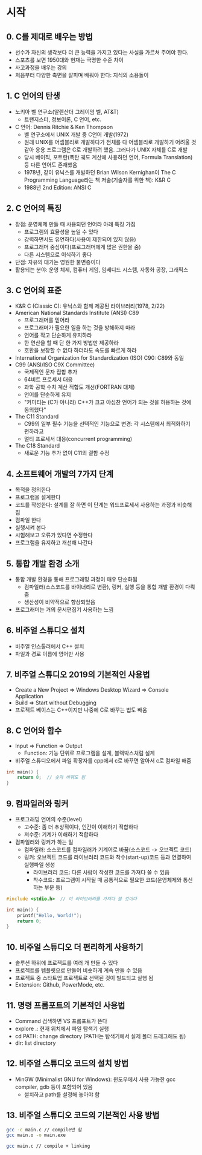 # 시작
## 0. C를 제대로 배우는 방법
- 선수가 자신의 생각보다 더 큰 능력을 가지고 있다는 사실을 가르쳐 주어야 한다.
- 스포츠를 보면 1950대와 현재는 극명한 수준 차이
- 사고과정을 배우는 강의
- 처음부터 다양한 측면을 살피며 배워야 한다: 지식의 소용돌이

## 1. C 언어의 탄생
- 노키아 벨 연구소(알렌산더 그레이엄 벨, AT&T)
  - 트랜지스터, 정보이론, C 언어, etc.
- C 언어: Dennis Ritchie & Ken Thompson
  - 벨 연구소에서 UNIX 개발 중 C언어 개발(1972)
  - 원래 UNIX를 어셈블리로 개발하다가 전체를 다 어셈블리로 개발하기 어려울 것 같아 응용 프로그램은 C로 개발하려 했음. 그러다가 UNIX 자체를 C로 개발
  - 당시 베이직, 포트란(폭탄 궤도 계산에 사용하던 언어, Formula Translation) 등 다른 언어도 존재했음
  - 1978년, 같이 유닉스를 개발하던 Brian Wilson Kernighan이 The C Programming Language라는 책 저술(기술자를 위한 책): K&R C
  - 1988년 2nd Edition: ANSI C

## 2. C 언어의 특징
- 장점: 운영체제 만들 때 사용되던 언어라 아래 특징 가짐
  - 프로그램의 효율성을 높일 수 있다
  - 강력하면서도 유연하다(사용이 제한되어 있지 않음)
  - 프로그래머 중심이다(프로그래머에게 많은 권한을 줌)
  - 다른 시스템으로 이식하기 좋다
- 단점: 자유의 대가는 영원한 불면증이다
- 활용되는 분야: 운영 체제, 컴퓨터 게임, 임베디드 시스템, 자동화 공장, 그래픽스

## 3. C 언어의 표준
- K&R C (Classic C): 유닉스와 함께 제공된 라이브러리(1978, 2/22)
- American National Standards Institute (ANSI) C89
  - 프로그래머를 믿어라
  - 프로그래머가 필요한 일을 하는 것을 방해하지 마라
  - 언어를 작고 단순하게 유지하라
  - 한 연산을 할 때 단 한 가지 방법만 제공하라
  - 호환을 보장할 수 없다 하더라도 속도를 빠르게 하라
- International Organization for Standardization (ISO) C90: C89와 동일
- C99 (ANSI/ISO C9X Committee)
  - 국제적인 문자 집합 추가
  - 64비트 프로세서 대응
  - 과학 공학 수치 계산 적합도 개선(FORTRAN 대체)
  - 언어를 단순하게 유지
  - "커미티는 (C가 아니라) C++가 크고 야심찬 언어가 되는 것을 허용하는 것에 동의했다"
- The C11 Standard
  - C99의 일부 필수 기능을 선택적인 기능으로 변경: 각 시스템에서 최적화하기 편하라고
  - 멀티 프로세서 대응(concurrent programming)
- The C18 Standard
  - 새로운 기능 추가 없이 C11의 결함 수정

## 4. 소프트웨어 개발의 7가지 단계
- 목적을 정의한다
- 프로그램을 설계한다
- 코드를 작성한다: 설계를 잘 하면 이 단계는 워드프로세서 사용하는 과정과 비슷해짐
- 컴파일 한다
- 실행시켜 본다
- 시험해보고 오류가 있다면 수정한다
- 프로그램을 유지하고 개선해 나간다

## 5. 통합 개발 환경 소개
- 통합 개발 환경을 통해 프로그래밍 과정이 매우 단순화됨
  - 컴파일러(소스코드를 바이너리로 변환), 링커, 실행 등을 통합 개발 환경이 다뤄줌
  - 생산성이 비약적으로 향상되었음
- 프로그래머는 거의 문서편집기 사용하는 느낌

## 6. 비주얼 스튜디오 설치
- 비주얼 인스톨러에서 C++ 설치
- 파일과 경로 이름에 영어만 사용

## 7. 비주얼 스튜디오 2019의 기본적인 사용법
- Create a New Project => Windows Desktop Wizard => Console Application
- Build => Start without Debugging
- 프로젝트 베이스는 C++이지만 나중에 C로 바꾸는 법도 배움

## 8. C 언어와 함수
- Input => Function => Output
  - Function: 기능 단위로 프로그램을 설계, 블랙박스처럼 설계
- 비주얼 스튜디오에서 파일 확장자를 cpp에서 c로 바꾸면 알아서 c로 컴파일 해줌

```cpp
int main() {
    return 0;  // 숫자 바꿔도 됨
}
```

## 9. 컴파일러와 링커
- 프로그래밍 언어의 수준(level)
  - 고수준: 좀 더 추상적이다, 인간이 이해하기 적합하다
  - 저수준: 기계가 이해하기 적합하다
- 컴파일러와 링커가 하는 일
  - 컴파일러: 소스코드를 컴파일러가 기계어로 바꿈(소스코드 -> 오브젝트 코드)
  - 링커: 오브젝트 코드를 라이브러리 코드와 착수(start-up)코드 등과 연결하여 실행파일 생성
    - 라이브러리 코드: 다른 사람이 작성한 코드를 가져다 쓸 수 있음
    - 착수코드: 프로그램이 시작될 때 공통적으로 필요한 코드(운영체제와 통신하는 부분 등)

```cpp
#include <stdio.h>  // 이 라이브러리를 가져다 쓸 것이다

int main() {
    printf("Hello, World!");
    return 0;
}
```

## 10. 비주얼 스튜디오 더 편리하게 사용하기
- 솔루션 하위에 프로젝트를 여러 개 만들 수 있다
- 프로젝트를 템플릿으로 만들어 비슷하게 계속 만들 수 있음
- 프로젝트 중 스타트업 프로젝트로 선택된 것이 빌드되고 실행 됨
- Extension: Github, PowerMode, etc.

## 11. 명령 프롬포트의 기본적인 사용법
- Command 검색하면 VS 프롬포트가 뜬다
- explore .: 현재 위치에서 파일 탐색기 실행
- cd PATH: change directory (PATH는 탐색기에서 실제 폴더 드래그해도 됨)
- dir: list directory

## 12. 비주얼 스튜디오 코드의 설치 방법
- MinGW (Minimalist GNU for Windows): 윈도우에서 사용 가능한 gcc compiler, gdb 등이 포함되어 있음
  - 설치하고 path를 설정해 놓아야 함

## 13. 비주얼 스튜디오 코드의 기본적인 사용 방법
```bash
gcc -c main.c // compile만 함
gcc main.o -o main.exe

gcc main.c // compile + linking
```
